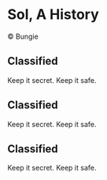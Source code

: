 # Sol, A History

© Bungie

## Classified

Keep it secret.  Keep it safe.

## Classified

Keep it secret.  Keep it safe.

## Classified

Keep it secret.  Keep it safe.

